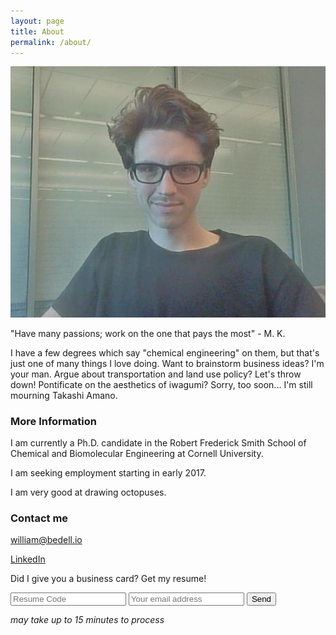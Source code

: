 ```yaml
---
layout: page
title: About
permalink: /about/
---
```


![Bill](/images/portrait_20160530.jpg)

"Have many passions; work on the one that pays the most" - M. K.

I have a few degrees which say "chemical engineering" on them, but that's just one of many things I love doing. Want to brainstorm business ideas?  I'm your man. Argue about transportation and land use policy? Let's throw down! Pontificate on the aesthetics of iwagumi? Sorry, too soon... I'm still mourning Takashi Amano.

### More Information

I am currently a Ph.D. candidate in the Robert Frederick Smith School of Chemical and Biomolecular Engineering at Cornell University.

I am seeking employment starting in early 2017.

I am very good at drawing octopuses.

### Contact me

[william@bedell.io](mailto:william@bedell.io)

[LinkedIn](https://www.linkedin.com/in/bill-bedell-27813749)

Did I give you a business card? Get my resume!

<form action="https://formspree.io/william@bedell.io"
      method="POST">
    <input type="text" name="code" placeholder="Resume Code">
    <input type="text" name="_subject" placeholder="Your email address">
    <input type="text" name="_format" value="plain" style="display:none" />
    <input type="submit" value="Send">
</form> 

*may take up to 15 minutes to process*
